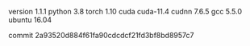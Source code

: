 version 1.1.1
python 3.8
torch 1.10
cuda cuda-11.4
cudnn 7.6.5
gcc 5.5.0
ubuntu 16.04

commit 2a93520d884f61fa90cdcdcf21fd3bf8bd8957c7